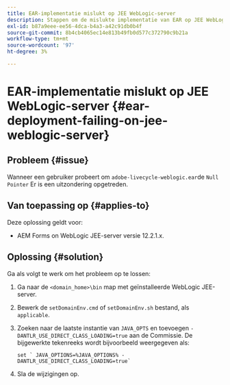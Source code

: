 ```yaml
---
title: EAR-implementatie mislukt op JEE WebLogic-server
description: Stappen om de mislukte implementatie van EAR op JEE WebLogic Server op te lossen
exl-id: b87a9eee-ee56-4dca-b4a3-a42c91db0b4f
source-git-commit: 8b4cb4065ec14e813b49fb0d577c372790c9b21a
workflow-type: tm+mt
source-wordcount: '97'
ht-degree: 3%

---
```


# EAR-implementatie mislukt op JEE WebLogic-server {#ear-deployment-failing-on-jee-weblogic-server}

## Probleem {#issue}

Wanneer een gebruiker probeert om `adobe-livecycle-weblogic.ear`de `Null Pointer` Er is een uitzondering opgetreden.

## Van toepassing op {#applies-to}

Deze oplossing geldt voor:

* AEM Forms on WebLogic JEE-server versie 12.2.1.x.

## Oplossing {#solution}

Ga als volgt te werk om het probleem op te lossen:

1. Ga naar de `<domain_home>\bin` map met geïnstalleerde WebLogic JEE-server.

1. Bewerk de `setDomainEnv.cmd` of `setDomainEnv.sh` bestand, als `applicable`.

1. Zoeken naar de laatste instantie van `JAVA_OPTS` en toevoegen `-DANTLR_USE_DIRECT_CLASS_LOADING=true` aan de Commissie. De bijgewerkte tekenreeks wordt bijvoorbeeld weergegeven als:

       set ` JAVA_OPTIONS=%JAVA_OPTIONS% -DANTLR_USE_DIRECT_CLASS_LOADING=true`
   
1. Sla de wijzigingen op.
